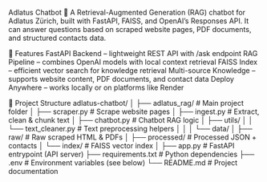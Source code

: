 Adlatus Chatbot 🤖
A Retrieval-Augmented Generation (RAG) chatbot for Adlatus Zürich, built with FastAPI, FAISS, and OpenAI’s Responses API.
It can answer questions based on scraped website pages, PDF documents, and structured contacts data.

🚀 Features
FastAPI Backend – lightweight REST API with /ask endpoint
RAG Pipeline – combines OpenAI models with local context retrieval
FAISS Index – efficient vector search for knowledge retrieval
Multi-source Knowledge – supports website content, PDF documents, and contact data
Deploy Anywhere – works locally or on platforms like Render

📂 Project Structure
adlatus-chatbot/
│
├── adlatus_rag/                # Main project folder
│   ├── scraper.py              # Scrape website pages
│   ├── ingest.py               # Extract, clean & chunk text
│   ├── chatbot.py              # Chatbot RAG logic
│   ├── utils/
│   │   └── text_cleaner.py     # Text preprocessing helpers
│   │
│   └── data/
│       ├── raw/                # Raw scraped HTML & PDFs
│       ├── processed/          # Processed JSON + contacts
│       └── index/              # FAISS vector index
│
├── app.py                      # FastAPI entrypoint (API server)
├── requirements.txt            # Python dependencies
├── .env                        # Environment variables (see below)
└── README.md                   # Project documentation
